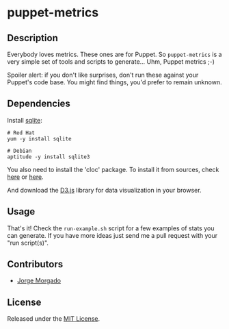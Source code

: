 # puppet-metrics

## Description

Everybody loves metrics. These ones are for Puppet. So `puppet-metrics` is a
very simple set of tools and scripts to generate... Uhm, Puppet metrics ;-)

Spoiler alert: if you don't like surprises, don't run these against your
Puppet's code base. You might find things, you'd prefer to remain unknown.

## Dependencies

Install [sqlite](https://www.sqlite.org/):

```
# Red Hat
yum -y install sqlite

# Debian
aptitude -y install sqlite3
```

You also need to install the 'cloc' package. To install it from sources, check
[here](https://github.com/AlDanial/cloc) or [here](http://cloc.sourceforge.net/).

And download the [D3.js](https://github.com/mbostock/d3/blob/master/d3.min.js)
library for data visualization in your browser.

## Usage

That's it! Check the `run-example.sh` script for a few examples of stats you
can generate. If you have more ideas just send me a pull request with your
"run script(s)".

## Contributors

- [Jorge Morgado](https://github.com/jorgemorgado)

## License

Released under the [MIT License](http://www.opensource.org/licenses/MIT).
